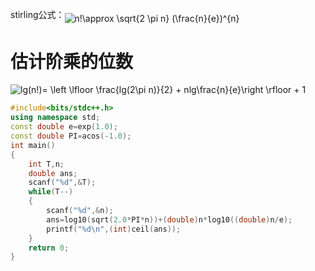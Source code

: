 stirling公式：<img src="https://latex.codecogs.com/png.latex?n!\approx&space;\sqrt{2&space;\pi&space;n}&space;(\frac{n}{e})^{n}" title="n!\approx \sqrt{2 \pi n} (\frac{n}{e})^{n}" align="middle" />

# 估计阶乘的位数

<img src="https://latex.codecogs.com/png.latex?lg(n!)=&space;\left&space;\lfloor&space;\frac{lg(2\pi&space;n)}{2}&space;&plus;&space;nlg\frac{n}{e}\right&space;\rfloor&space;&plus;&space;1" title="lg(n!)= \left \lfloor \frac{lg(2\pi n)}{2} + nlg\frac{n}{e}\right \rfloor + 1" />

```cpp
#include<bits/stdc++.h>
using namespace std;
const double e=exp(1.0);
const double PI=acos(-1.0);
int main()
{
	int T,n;
	double ans;
	scanf("%d",&T);
	while(T--)
	{
		scanf("%d",&n);
		ans=log10(sqrt(2.0*PI*n))+(double)n*log10((double)n/e);
		printf("%d\n",(int)ceil(ans));
	}
	return 0;
}
```
